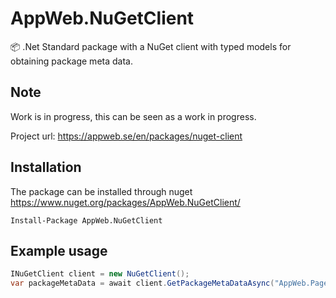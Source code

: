# AppWeb.NuGetClient
📦 .Net Standard package with a NuGet client with typed models for obtaining package meta data.

## Note
Work is in progress, this can be seen as a work in progress. 

Project url: https://appweb.se/en/packages/nuget-client

## Installation
The package can be installed through nuget https://www.nuget.org/packages/AppWeb.NuGetClient/
```nuget
Install-Package AppWeb.NuGetClient
```

## Example usage
```csharp
INuGetClient client = new NuGetClient();
var packageMetaData = await client.GetPackageMetaDataAsync("AppWeb.PageStatusMonitor");
```